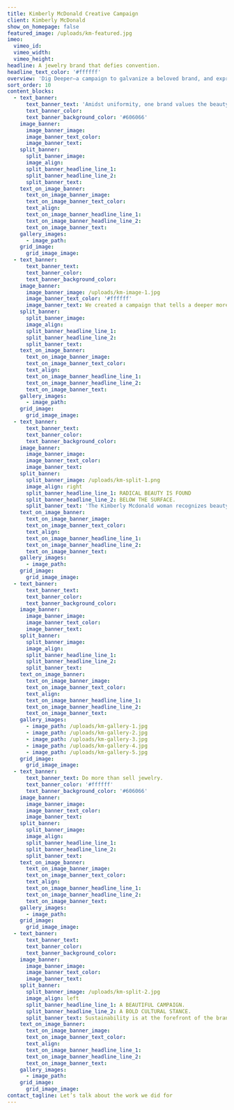 ```yaml
---
title: Kimberly McDonald Creative Campaign
client: Kimberly McDonald
show_on_homepage: false
featured_image: /uploads/km-featured.jpg
imeo:
  vimeo_id:
  vimeo_width:
  vimeo_height:
headline: A jewelry brand that defies convention.
headline_text_color: '#ffffff'
overview: 'Dig Deeper—a campaign to galvanize a beloved brand, and express its core beliefs.'
sort_order: 10
content_blocks:
  - text_banner:
      text_banner_text: 'Amidst uniformity, one brand values the beauty of imperfection.'
      text_banner_color:
      text_banner_background_color: '#606066'
    image_banner:
      image_banner_image:
      image_banner_text_color:
      image_banner_text:
    split_banner:
      split_banner_image:
      image_align:
      split_banner_headline_line_1:
      split_banner_headline_line_2:
      split_banner_text:
    text_on_image_banner:
      text_on_image_banner_image:
      text_on_image_banner_text_color:
      text_align:
      text_on_image_banner_headline_line_1:
      text_on_image_banner_headline_line_2:
      text_on_image_banner_text:
    gallery_images:
      - image_path:
    grid_image:
      grid_image_image:
  - text_banner:
      text_banner_text:
      text_banner_color:
      text_banner_background_color:
    image_banner:
      image_banner_image: /uploads/km-image-1.jpg
      image_banner_text_color: '#ffffff'
      image_banner_text: We created a campaign that tells a deeper more meaningful story.
    split_banner:
      split_banner_image:
      image_align:
      split_banner_headline_line_1:
      split_banner_headline_line_2:
      split_banner_text:
    text_on_image_banner:
      text_on_image_banner_image:
      text_on_image_banner_text_color:
      text_align:
      text_on_image_banner_headline_line_1:
      text_on_image_banner_headline_line_2:
      text_on_image_banner_text:
    gallery_images:
      - image_path:
    grid_image:
      grid_image_image:
  - text_banner:
      text_banner_text:
      text_banner_color:
      text_banner_background_color:
    image_banner:
      image_banner_image:
      image_banner_text_color:
      image_banner_text:
    split_banner:
      split_banner_image: /uploads/km-split-1.png
      image_align: right
      split_banner_headline_line_1: RADICAL BEAUTY IS FOUND
      split_banner_headline_line_2: BELOW THE SURFACE.
      split_banner_text: 'The Kimberly Mcdonald woman recognizes beauty in the unconventional. It exists at the intersection of nature, artistry and humanity. It manifests itself as passion and confidence rather than perfection.'
    text_on_image_banner:
      text_on_image_banner_image:
      text_on_image_banner_text_color:
      text_align:
      text_on_image_banner_headline_line_1:
      text_on_image_banner_headline_line_2:
      text_on_image_banner_text:
    gallery_images:
      - image_path:
    grid_image:
      grid_image_image:
  - text_banner:
      text_banner_text:
      text_banner_color:
      text_banner_background_color:
    image_banner:
      image_banner_image:
      image_banner_text_color:
      image_banner_text:
    split_banner:
      split_banner_image:
      image_align:
      split_banner_headline_line_1:
      split_banner_headline_line_2:
      split_banner_text:
    text_on_image_banner:
      text_on_image_banner_image:
      text_on_image_banner_text_color:
      text_align:
      text_on_image_banner_headline_line_1:
      text_on_image_banner_headline_line_2:
      text_on_image_banner_text:
    gallery_images:
      - image_path: /uploads/km-gallery-1.jpg
      - image_path: /uploads/km-gallery-2.jpg
      - image_path: /uploads/km-gallery-3.jpg
      - image_path: /uploads/km-gallery-4.jpg
      - image_path: /uploads/km-gallery-5.jpg
    grid_image:
      grid_image_image:
  - text_banner:
      text_banner_text: Do more than sell jewelry.
      text_banner_color: '#ffffff'
      text_banner_background_color: '#606066'
    image_banner:
      image_banner_image:
      image_banner_text_color:
      image_banner_text:
    split_banner:
      split_banner_image:
      image_align:
      split_banner_headline_line_1:
      split_banner_headline_line_2:
      split_banner_text:
    text_on_image_banner:
      text_on_image_banner_image:
      text_on_image_banner_text_color:
      text_align:
      text_on_image_banner_headline_line_1:
      text_on_image_banner_headline_line_2:
      text_on_image_banner_text:
    gallery_images:
      - image_path:
    grid_image:
      grid_image_image:
  - text_banner:
      text_banner_text:
      text_banner_color:
      text_banner_background_color:
    image_banner:
      image_banner_image:
      image_banner_text_color:
      image_banner_text:
    split_banner:
      split_banner_image: /uploads/km-split-2.jpg
      image_align: left
      split_banner_headline_line_1: A BEAUTIFUL CAMPAIGN.
      split_banner_headline_line_2: A BOLD CULTURAL STANCE.
      split_banner_text: Sustainability is at the forefront of the brand’s business practices and communications. The striking campaign platform provided an important opportunity to drive both brand and environmental awareness.
    text_on_image_banner:
      text_on_image_banner_image:
      text_on_image_banner_text_color:
      text_align:
      text_on_image_banner_headline_line_1:
      text_on_image_banner_headline_line_2:
      text_on_image_banner_text:
    gallery_images:
      - image_path:
    grid_image:
      grid_image_image:
contact_tagline: Let’s talk about the work we did for
---
```



